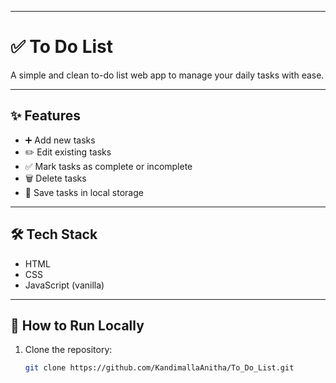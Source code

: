 
---
# ✅ To Do List

A simple and clean to-do list web app to manage your daily tasks with ease.

---

## ✨ Features
- ➕ Add new tasks
- ✏️ Edit existing tasks
- ✅ Mark tasks as complete or incomplete
- 🗑️ Delete tasks
- 💾 Save tasks in local storage

---

## 🛠 Tech Stack
- HTML
- CSS
- JavaScript (vanilla)

---

## 🚀 How to Run Locally
1. Clone the repository:
   ```bash
   git clone https://github.com/KandimallaAnitha/To_Do_List.git

